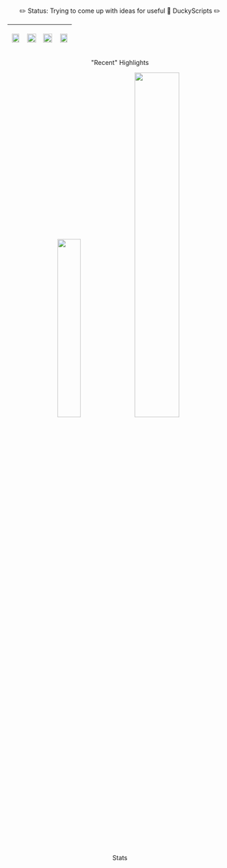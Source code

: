 <p align="center" font-size:12>
✏️ Status: Trying to come up with ideas for useful 🦆 DuckyScripts ✏️
</p>

| <div align="center"><img src="https://nathanyor.io/spinning-ball.webp#center" width="90%" height="90%" /></div> | <p align="center"><img src="https://github-readme-stats.vercel.app/api/pin/?username=Nathan-Yorio&repo=Small-Shell-Scripts&theme=vue-dark&hide_border=false" width="100%"></p> | <p align="center"><img src="https://github-readme-stats.vercel.app/api/pin/?username=Nathan-Yorio&repo=Obs-VaultAttachMerge&theme=vue-dark&hide_border=false" width="100%"></p> | <div align="center"><img src="https://nathanyor.io/spinning-ball.webp#center" width="90%" height="90%" /></div> |
| --- | --- | --- | --- |

<p align="center" font-size:12>
"Recent" Highlights
</p>


<p align="center">
  <img src="https://github-readme-stats.vercel.app/api/top-langs/?username=Nathan-Yorio&layout=compact&theme=vue-dark&langs_count=6" width="32%">
  <img src="https://github-readme-streak-stats.herokuapp.com/?user=Nathan-Yorio&theme=vue-dark&hide_border=false" width="44.5%">
</p>

<p align="center" font-size:12>
Stats
</p>


<!--- 
https://github.com/anuraghazra/github-readme-stats/blob/master/themes/README.md
https://github.com/anuraghazra/github-readme-stats

  <img src="https://github-readme-stats.vercel.app/api?username=Nathan-Yorio&theme=cobalt&show_icons=true&hide_border=false&include_all_commits=true&count_private=true" width="33%">

--->
